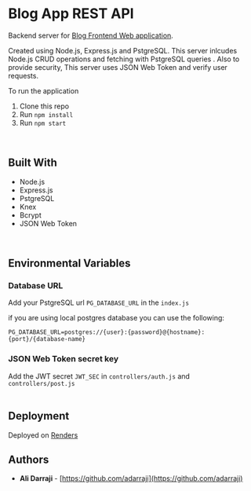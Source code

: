 # Blog App REST API

Backend server for [Blog Frontend Web application](https://github.com/adarraji/blog-app-firebase).


Created using Node.js, Express.js and PstgreSQL. This server inlcudes Node.js CRUD operations and fetching with PstgreSQL queries . Also to provide security, This server uses JSON Web Token and verify user requests. 


To run the application

1. Clone this repo
2. Run `npm install`
3. Run `npm start`
<br/>

## Built With

* Node.js
* Express.js
* PstgreSQL
* Knex
* Bcrypt
* JSON Web Token
<br/>

## Environmental Variables

### Database URL

Add your PstgreSQL url `PG_DATABASE_URL` in the `index.js`

if you are using local postgres database you can use the following:

`PG_DATABASE_URL=postgres://{user}:{password}@{hostname}:{port}/{database-name}`
<br/>

### JSON Web Token secret key

Add the JWT secret `JWT_SEC` in `controllers/auth.js` and `controllers/post.js` 
<br/>
<br/>

## Deployment

Deployed on [Renders](https://render.com/)



## Authors  

- **Ali Darraji** - [https://github.com/adarraji](https://github.com/adarraji)